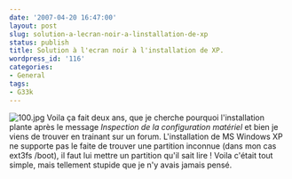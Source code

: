 ```yaml
---
date: '2007-04-20 16:47:00'
layout: post
slug: solution-a-lecran-noir-a-linstallation-de-xp
status: publish
title: Solution à l'ecran noir à l'installation de XP.
wordpress_id: '116'
categories:
- General
tags:
- G33k
---
```


![100.jpg](/public/images/.100_sq.jpg) Voila ça fait deux ans, que je cherche pourquoi l'installation plante après le message _Inspection de la configuration matériel_ et bien je viens de trouver en trainant sur un forum. L'installation de MS Windows XP ne supporte pas le faite de trouver une partition inconnue (dans mon cas ext3fs /boot), il faut lui mettre un partition qu'il sait lire ! Voila c'était tout simple, mais tellement stupide que je n'y avais jamais pensé.
